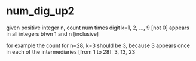 # num_dig_up2
given positive integer n, count num times digit k=1, 2, ..., 9  [not 0] appears in all integers btwn 1 and n [inclusive]

for example the count for n=28, k=3 should be 3, because 3 appears once in each of the intermediaries [from 1 to 28]:
3, 13, 23

